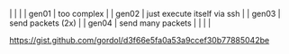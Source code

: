 |       |                             |
| gen01 | too complex                 |
| gen02 | just execute itself via ssh |
| gen03 | send packets (2x)           |
| gen04 | send many packets           |
|       |                             |

https://gist.github.com/gordol/d3f66e5fa0a53a9ccef30b77885042be
